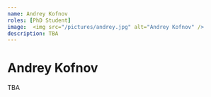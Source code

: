 ```yaml
---
name: Andrey Kofnov
roles: [PhD Student]
image:  <img src="/pictures/andrey.jpg" alt="Andrey Kofnov" />
description: TBA
---
```


# Andrey Kofnov

TBA
